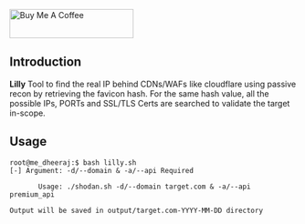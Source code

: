 
<a href="https://www.buymeacoffee.com/medheeraj" target="_blank"><img src="https://cdn.buymeacoffee.com/buttons/default-orange.png" alt="Buy Me A Coffee" style="height: 51px !important;width: 217px !important;" ></a>

## Introduction

**Lilly**
Tool to find the real IP behind CDNs/WAFs like cloudflare using passive recon by retrieving the favicon hash. For the same hash value, all the possible IPs, PORTs and SSL/TLS Certs are searched to validate the target in-scope.

## Usage
```
root@me_dheeraj:$ bash lilly.sh
[-] Argument: -d/--domain & -a/--api Required

       Usage: ./shodan.sh -d/--domain target.com & -a/--api premium_api

Output will be saved in output/target.com-YYYY-MM-DD directory
```
